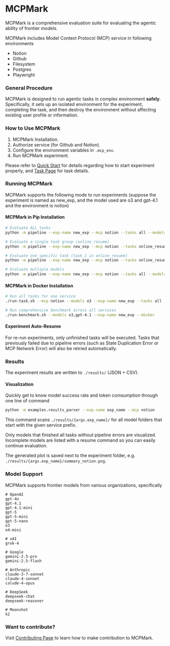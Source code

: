 # MCPMark
MCPMark is a comprehensive evaluation suite for evaluating the agentic ability of frontier models.

MCPMark includes Model Context Protocol (MCP) service in following environments
- Notion
- Github
- Filesystem
- Postgres
- Playwright

### General Procedure
MCPMark is designed to run agentic tasks in complex environment **safely**. Specifically, it sets up an isolated environment for the experiment, completing the task, and then destroy the environment without affecting existing user profile or information.

### How to Use MCPMark
1. MCPMark Installation.
2. Authorize service (for Github and Notion).
3. Configure the environment variables in `.mcp_env`.
4. Run MCPMark experiment.

Please refer to [Quick Start](./quickstart.md) for details regarding how to start experiment properly, and [Task Page](./Datasets/task.md) for task details.

### Running MCPMark

MCPMark supports the following mode to run experiments (suppose the experiment is named as new_exp, and the model used are o3 and gpt-4.1 and the environment is notion)

#### MCPMark in Pip Installation
```bash
# Evaluate ALL tasks
python -m pipeline --exp-name new_exp --mcp notion --tasks all --models o3

# Evaluate a single task group (online_resume)
python -m pipeline --exp-name new_exp --mcp notion --tasks online_resume --models o3

# Evaluate one specific task (task_1 in online_resume)
python -m pipeline --exp-name new_exp --mcp notion --tasks online_resume/task_1 --models o3

# Evaluate multiple models
python -m pipeline --exp-name new_exp --mcp notion --tasks all --models o3,gpt-4.1
```

#### MCPMark in Docker Installation
```bash
# Run all tasks for one service
./run-task.sh --mcp notion --models o3 --exp-name new_exp --tasks all

# Run comprehensive benchmark across all services
./run-benchmark.sh --models o3,gpt-4.1 --exp-name new_exp --docker
```

#### Experiment Auto-Resume
For re-run experiments, only unfinished tasks will be executed. Tasks that previously failed due to pipeline errors (such as State Duplication Error or MCP Network Error) will also be retried automatically.

### Results
The experiment results are written to `./results/` (JSON + CSV).

#### Visualization
Quickly get to know model success rate and token comsumption through one line of command

```bash
python -m examples.results_parser --exp-name exp_name --mcp notion
```

This command scans `./results/{args.exp_name}/` for all model folders that start with the given service prefix.

Only models that finished all tasks without pipeline errors are visualized. Incomplete models are listed with a resume command so you can easily continue evaluation.

The generated plot is saved next to the experiment folder, e.g. `./results/{args.exp_name}/summary_notion.png`.

### Model Support
MCPMark supports frontier models from various organizations, specifically
```env
# OpenAI
gpt-4o
gpt-4.1
gpt-4.1-mini
gpt-5
gpt-5-mini
gpt-5-nano
o3
o4-mini

# xAI
grok-4

# Google
gemini-2.5-pro
gemini-2.5-flash

# Anthropic
claude-3-7-sonnet
claude-4-sonnet
calude-4-opus

# DeepSeek
deepseek-chat
deepseek-reasoner

# Moonshot
k2
```

### Want to contribute?
Visit [Contributing Page](./Contributing) to learn how to make contribution to MCPMark.
